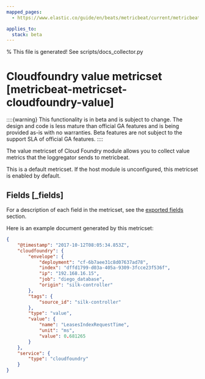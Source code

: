 ```yaml
---
mapped_pages:
  - https://www.elastic.co/guide/en/beats/metricbeat/current/metricbeat-metricset-cloudfoundry-value.html

applies_to:
  stack: beta
---
```


% This file is generated! See scripts/docs_collector.py

# Cloudfoundry value metricset [metricbeat-metricset-cloudfoundry-value]

::::{warning}
This functionality is in beta and is subject to change. The design and code is less mature than official GA features and is being provided as-is with no warranties. Beta features are not subject to the support SLA of official GA features.
::::


The value metricset of Cloud Foundry module allows you to collect value metrics that the loggregator sends to metricbeat.

This is a default metricset. If the host module is unconfigured, this metricset is enabled by default.

## Fields [_fields]

For a description of each field in the metricset, see the [exported fields](/reference/metricbeat/exported-fields-cloudfoundry.md) section.

Here is an example document generated by this metricset:

```json
{
    "@timestamp": "2017-10-12T08:05:34.853Z",
    "cloudfoundry": {
        "envelope": {
            "deployment": "cf-6b7aee31c8d07637ad78",
            "index": "dffd1799-d03a-405a-9309-3fcce23f536f",
            "ip": "192.168.16.15",
            "job": "diego_database",
            "origin": "silk-controller"
        },
        "tags": {
            "source_id": "silk-controller"
        },
        "type": "value",
        "value": {
            "name": "LeasesIndexRequestTime",
            "unit": "ms",
            "value": 0.681265
        }
    },
    "service": {
        "type": "cloudfoundry"
    }
}
```
